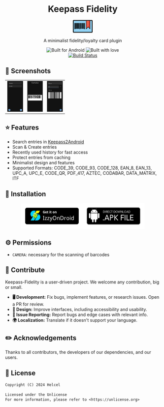 <!--suppress ALL -->
<div align="center">
  <h1>Keepass Fidelity</h1>
  <img style="width: 64px;" src="./metadata/en-US/images/icon.png" alt="Logo">
  
  <p>A minimalist fidelity/loyalty card plugin</p>
  
  <img src="https://forthebadge.com/images/badges/built-for-android.svg" alt="Built for Android">
  <img src="https://forthebadge.com/images/badges/built-with-love.svg" alt="Built with love">
  <br>
    <a href="https://github.com/choelzl/keepass-fidelity/actions/workflows/build.yml">
    <img src="https://github.com/choelzl/keepass-fidelity/actions/workflows/build.yml/badge.svg?branch=main" alt="Build Status">
  </a>
</div>

## 🌄 Screenshots

<div align="center">
  <table>
    <tr>
      <td style="width: 33%; height: 100px;"><img src="./metadata/en-US/images/phoneScreenshots/launcher.jpg" alt="Launcher" style="width: 100%; height: 100%;"></td>
      <td style="width: 33%; height: 100px;"><img src="./metadata/en-US/images/phoneScreenshots/view.jpg" alt="View" style="width: 100%; height: 100%;"></td>
      <td style="width: 33%; height: 100px;"><img src="./metadata/en-US/images/phoneScreenshots/edit.jpg" alt="Edit" style="width: 100%; height: 100%;"></td>
    </tr>
  </table>
</div>

## ⭐ Features

- Search entries in [Keepass2Android](https://github.com/PhilippC/keepass2android/)
- Scan & Create entries
- Recently used history for fast access
- Protect entries from caching
- Minimalist design and features
- Supported Formats: CODE_39, CODE_93, CODE_128, EAN_8, EAN_13, UPC_A, UPC_E, CODE_QR, PDF_417, AZTEC, CODABAR, DATA_MATRIX, ITF

## 📳 Installation

<div style="display: flex; justify-content: center; align-items: center; flex-direction: row;">
    <a href="https://apt.izzysoft.de/fdroid/index/apk/net.helcel.fidelity">
        <img width="200" height="80" alt="Izzy Download" src=".github/images/izzy.png">
    </a>
    <a href="https://github.com/choelzl/keepass-fidelity/releases/latest">
        <img width="200" height="84" alt="APK Download" src=".github/images/apk.png">
    </a>
</div>

## ⚙️ Permissions

- `CAMERA`: necessary for the scanning of barcodes

## 📝 Contribute

Keepass-Fidelity is a user-driven project. We welcome any contribution, big or small.

- **🖥️ Development:** Fix bugs, implement features, or research issues. Open a PR for review.
- **🍥 Design:** Improve interfaces, including accessibility and usability.
- **📂 Issue Reporting:** Report bugs and edge cases with relevant info.
- **🌍 Localization:** Translate if it doesn't support your language.

## ✏️ Acknowledgements

Thanks to all contributors, the developers of our dependencies, and our users.

## 📝 License

```
Copyright (C) 2024 Helcel

Licensed under the Unlicense
For more information, please refer to <https://unlicense.org>
```